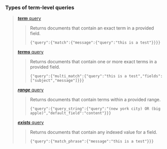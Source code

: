 ### Types of term-level queries

> 
> [***term*** query](https://www.elastic.co/guide/en/elasticsearch/reference/7.17/query-dsl-term-query.html)
> 
>> 
>> Returns documents that contain an exact term in a provided field.
>> 
>> `{"query":{"match":{"message":{"query":"this is a test"}}}}`
>> 
>
> [***terms*** query](https://www.elastic.co/guide/en/elasticsearch/reference/7.17/query-dsl-terms-query.html)
> 
>> 
>> Returns documents that contain one or more exact terms in a provided field.
>> 
>> `{"query":{"multi_match":{"query":"this is a test","fields":["subject","message"]}}}`
>> 
>
> [***range*** query](https://www.elastic.co/guide/en/elasticsearch/reference/7.17/query-dsl-range-query.html)
> 
>> 
>> Returns documents that contain terms within a provided range.
>> 
>> `{"query":{"query_string":{"query":"(new york city) OR (big apple)","default_field":"content"}}}`
>> 
> 
> [***exists*** query](https://www.elastic.co/guide/en/elasticsearch/reference/7.17/query-dsl-exists-query.html)
> 
>> 
>> Returns documents that contain any indexed value for a field.
>> 
>> `{"query":{"match_phrase":{"message":"this is a test"}}}`
>> 

<!--

> 
> [***wildcard*** query](https://www.elastic.co/guide/en/elasticsearch/reference/7.17/query-dsl-wildcard-query.html)
> 
> [***fuzzy*** query](https://www.elastic.co/guide/en/elasticsearch/reference/7.17/query-dsl-fuzzy-query.html)
> 
> [***ids*** query](https://www.elastic.co/guide/en/elasticsearch/reference/7.17/query-dsl-ids-query.html)
> 
> [***prefix*** query](https://www.elastic.co/guide/en/elasticsearch/reference/7.17/query-dsl-prefix-query.html)
> 
> [***regexp*** query](https://www.elastic.co/guide/en/elasticsearch/reference/7.17/query-dsl-regexp-query.html)
> 
> [***type*** query](https://www.elastic.co/guide/en/elasticsearch/reference/7.17/query-dsl-type-query.html)
> 
> [***terms_set*** query](https://www.elastic.co/guide/en/elasticsearch/reference/7.17/query-dsl-terms-set-query.html)
> 

-->
